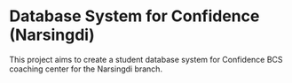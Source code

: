 # Database System for Confidence (Narsingdi)
This project aims to create a student database system for Confidence BCS
coaching center for the Narsingdi branch.
